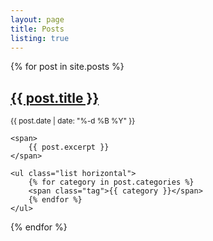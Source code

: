 ```yaml
---
layout: page
title: Posts
listing: true
---
```


{% for post in site.posts %}
<article>
	<h2>
		<a href="{{ post.url }}">{{ post.title }}</a>
	</h2>
	<small>
		<time datetime="{{ post.date }}">{{ post.date | date: "%-d %B %Y" }}</time>
	</small>

	<span>
		{{ post.excerpt }}
	</span>

	<ul class="list horizontal">
		{% for category in post.categories %}
		<span class="tag">{{ category }}</span>
		{% endfor %}
	</ul>
</article>
{% endfor %}